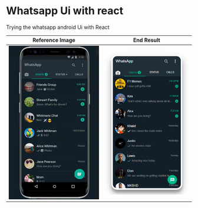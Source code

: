 # Whatsapp Ui with react
Trying the whatsapp android Ui with React

Reference Image                   | End Result
:-------------------------:|:-------------------------:
![](src/Assets/images/refrence.png)  |  ![](src/Assets/images/result1.png)